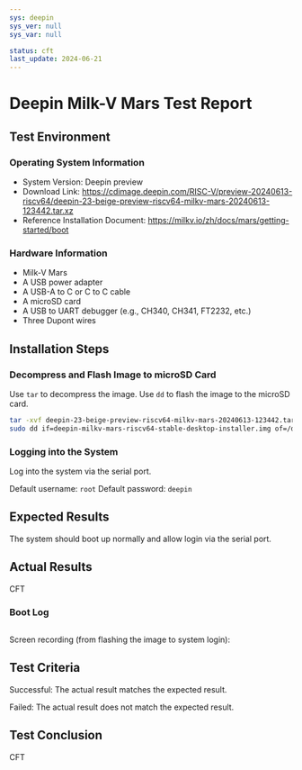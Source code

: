 ```yaml
---
sys: deepin
sys_ver: null
sys_var: null

status: cft
last_update: 2024-06-21
---
```


# Deepin Milk-V Mars Test Report

## Test Environment

### Operating System Information

- System Version: Deepin preview
- Download Link: https://cdimage.deepin.com/RISC-V/preview-20240613-riscv64/deepin-23-beige-preview-riscv64-milkv-mars-20240613-123442.tar.xz
- Reference Installation Document: https://milkv.io/zh/docs/mars/getting-started/boot

### Hardware Information

- Milk-V Mars
- A USB power adapter
- A USB-A to C or C to C cable
- A microSD card
- A USB to UART debugger (e.g., CH340, CH341, FT2232, etc.)
- Three Dupont wires

## Installation Steps

### Decompress and Flash Image to microSD Card

Use `tar` to decompress the image.
Use `dd` to flash the image to the microSD card.

```bash
tar -xvf deepin-23-beige-preview-riscv64-milkv-mars-20240613-123442.tar.xz
sudo dd if=deepin-milkv-mars-riscv64-stable-desktop-installer.img of=/dev/sda bs=4M status=progress
```

### Logging into the System

Log into the system via the serial port.

Default username: `root`
Default password: `deepin`

## Expected Results

The system should boot up normally and allow login via the serial port.

## Actual Results

CFT

### Boot Log

```log

```

Screen recording (from flashing the image to system login):


## Test Criteria

Successful: The actual result matches the expected result.

Failed: The actual result does not match the expected result.

## Test Conclusion

CFT
